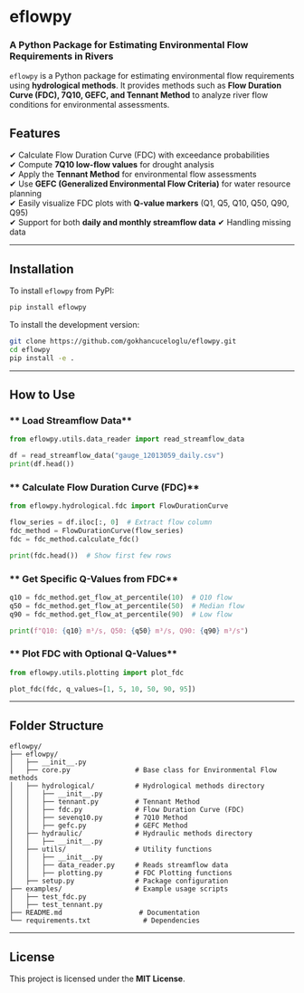 # eflowpy
### A Python Package for Estimating Environmental Flow Requirements in Rivers

`eflowpy` is a Python package for estimating environmental flow requirements using **hydrological methods**. It provides methods such as **Flow Duration Curve (FDC), 7Q10, GEFC, and Tennant Method** to analyze river flow conditions for environmental assessments.

## Features
✔ Calculate Flow Duration Curve (FDC) with exceedance probabilities  
✔ Compute **7Q10 low-flow values** for drought analysis  
✔ Apply the **Tennant Method** for environmental flow assessments  
✔ Use **GEFC (Generalized Environmental Flow Criteria)** for water resource planning  
✔ Easily visualize FDC plots with **Q-value markers** (Q1, Q5, Q10, Q50, Q90, Q95)  
✔ Support for both **daily and monthly streamflow data**
✔ Handling missing data

---

## Installation
To install `eflowpy` from PyPI:
```bash
pip install eflowpy
```
To install the development version:
```bash
git clone https://github.com/gokhancuceloglu/eflowpy.git
cd eflowpy
pip install -e .
```

---

## How to Use

### ** Load Streamflow Data**
```python
from eflowpy.utils.data_reader import read_streamflow_data

df = read_streamflow_data("gauge_12013059_daily.csv")
print(df.head())
```

### ** Calculate Flow Duration Curve (FDC)**
```python
from eflowpy.hydrological.fdc import FlowDurationCurve

flow_series = df.iloc[:, 0]  # Extract flow column
fdc_method = FlowDurationCurve(flow_series)
fdc = fdc_method.calculate_fdc()

print(fdc.head())  # Show first few rows
```

### ** Get Specific Q-Values from FDC**
```python
q10 = fdc_method.get_flow_at_percentile(10)  # Q10 flow
q50 = fdc_method.get_flow_at_percentile(50)  # Median flow
q90 = fdc_method.get_flow_at_percentile(90)  # Low flow

print(f"Q10: {q10} m³/s, Q50: {q50} m³/s, Q90: {q90} m³/s")
```

### ** Plot FDC with Optional Q-Values**
```python
from eflowpy.utils.plotting import plot_fdc

plot_fdc(fdc, q_values=[1, 5, 10, 50, 90, 95])
```

---

## Folder Structure
```
eflowpy/
├── eflowpy/
│   ├── __init__.py
│   ├── core.py                # Base class for Environmental Flow methods
│   ├── hydrological/          # Hydrological methods directory
│   │   ├── __init__.py
│   │   ├── tennant.py         # Tennant Method
│   │   ├── fdc.py             # Flow Duration Curve (FDC)
│   │   ├── sevenq10.py        # 7Q10 Method
│   │   ├── gefc.py            # GEFC Method
│   ├── hydraulic/             # Hydraulic methods directory
│   │   ├── __init__.py
│   ├── utils/                 # Utility functions
│   │   ├── __init__.py
│   │   ├── data_reader.py     # Reads streamflow data
│   │   ├── plotting.py        # FDC Plotting functions
│   ├── setup.py               # Package configuration
├── examples/                  # Example usage scripts
│   ├── test_fdc.py
│   ├── test_tennant.py
├── README.md                   # Documentation
└── requirements.txt             # Dependencies
```

---

## License
This project is licensed under the **MIT License**.
